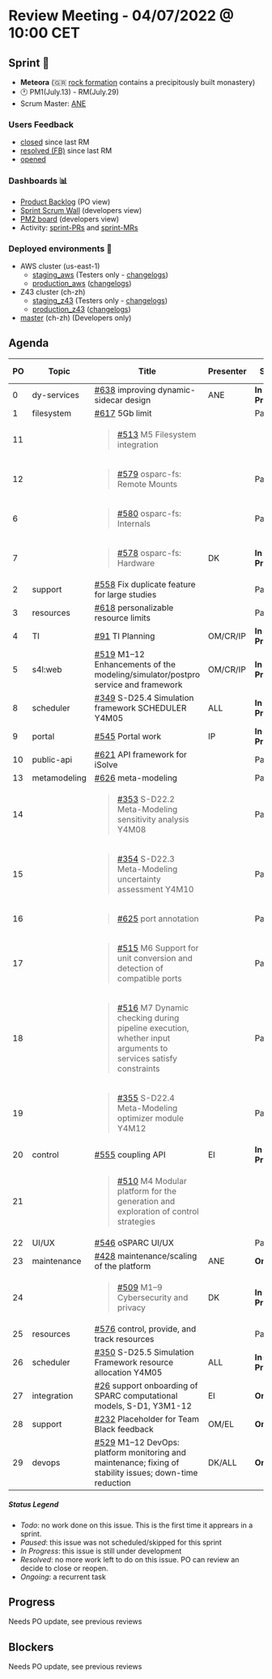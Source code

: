 # Review Meeting - 04/07/2022 @ 10:00 CET

## Sprint 🏃

- **Meteora**  (:greece:  [rock formation](https://en.wikipedia.org/wiki/Meteora) contains a precipitously built monastery)
- 🕐 PM1(July.13) - RM(July.29)
- Scrum Master: [ANE]

### Users Feedback

- [closed](https://github.com/pulls?q=is%3Apr+archived%3Afalse+user%3AITISFoundation+closed%3A%3E2022-07-04) since last RM
- [resolved (FB)](https://z43.manuscript.com/f/filters/?ixProject=45&ixStatus=0&maxrecords=50&resolvedInLast=3&sColumns=Category-Favorite-Case-TitleComment-Area-Priority-Status-DateResolved-DateOpened-OpenedBy&sSorts=LastUpdated.descending-Priority&sView=grid-flat) since last RM
- [opened](https://github.com/ITISFoundation/osparc-issues/issues?q=is%3Aissue+is%3Aopen+sort%3Areactions)

### Dashboards 📊

- [Product Backlog](https://github.com/orgs/ITISFoundation/projects/3) (PO view)
- [Sprint Scrum Wall](https://app.zenhub.com/workspaces/osparc---scrum-wall-5c9260f3d76ef51f6b0fe78d/board?repos=118596920,174557929,151701223,135289610,118910047,181836792,167586968) (developers view)
- [PM2 board](https://github.com/orgs/ITISFoundation/projects/9) (developers view)
- Activity: [sprint-PRs] and [sprint-MRs]

### Deployed environments 🚀

- AWS cluster (us-east-1)
  - [staging_aws](https://staging.osparc.io) (Testers only - [changelogs])
  - [production_aws](https://osparc.io) ([changelogs])
- Z43 cluster (ch-zh)
  - [staging_z43](http://osparc-staging.speag.com) (Testers only - [changelogs])
  - [production_z43](http://osparc.speag.com) ([changelogs])
- [master](https://osparc-master.speag.com) (ch-zh) (Developers only)

## Agenda

| PO | Topic        | Title                                                                                                                                  | Presenter | Status          | Duration | Start-Time |
|----|--------------|----------------------------------------------------------------------------------------------------------------------------------------|-----------|-----------------|----------|------------|
| 0  | dy-services  | [#638] improving dynamic-sidecar design                                                                                                | ANE       | **In Progress** |          |            |
| 1  | filesystem   | [#617] 5Gb limit                                                                                                                       |           | Paused          |          |            |
| 11 |              | <blockquote>[#513] M5 Filesystem integration</blockquote>                                                                              |           |                 |          |            |
| 12 |              | <blockquote>[#579] osparc-fs: Remote Mounts</blockquote>                                                                               |           | Paused          |          |            |
| 6  |              | <blockquote>[#580] osparc-fs: Internals</blockquote>                                                                                   |           | Paused          |          |            |
| 7  |              | <blockquote>[#578] osparc-fs: Hardware</blockquote>                                                                                    | DK        | **In Progress** |          |            |
| 2  | support      | [#558] Fix duplicate feature for large studies                                                                                         |           | Paused          |          |            |
| 3  | resources    | [#618] personalizable resource limits                                                                                                  |           | Paused          |          |            |
| 4  | TI           | [#91] TI Planning                                                                                                                      | OM/CR/IP  | **In Progress** |          |            |
| 5  | s4l:web      | [#519] M1–12 Enhancements of the modeling/simulator/postpro service and framework                                                      | OM/CR/IP  | **In Progress** |          |            |
| 8  | scheduler    | [#349] S-D25.4 Simulation framework SCHEDULER Y4M05                                                                                    | ALL       | **In Progress** |          |            |
| 9  | portal       | [#545] Portal work                                                                                                                     | IP        | **In Progress** |          |            |
| 10 | public-api   | [#621] API framework for iSolve                                                                                                        |           | Paused          |          |            |
| 13 | metamodeling | [#626] meta-modeling                                                                                                                   |           | Paused          |          |            |
| 14 |              | <blockquote>[#353] S-D22.2 Meta-Modeling sensitivity analysis Y4M08</blockquote>                                                       |           | Paused          |          |            |
| 15 |              | <blockquote>[#354] S-D22.3 Meta-Modeling uncertainty assessment  Y4M10</blockquote>                                                    |           | Paused          |          |            |
| 16 |              | <blockquote>[#625] port annotation</blockquote>                                                                                        |           | Paused          |          |            |
| 17 |              | <blockquote>[#515] M6 Support for unit conversion and detection of compatible ports</blockquote>                                       |           | Paused          |          |            |
| 18 |              | <blockquote>[#516] M7 Dynamic checking during pipeline execution, whether input arguments to services satisfy constraints</blockquote> |           | Paused          |          |            |
| 19 |              | <blockquote>[#355] S-D22.4 Meta-Modeling optimizer module Y4M12</blockquote>                                                           |           | Paused          |          |            |
| 20 | control      | [#555] coupling API                                                                                                                    | EI        | **In Progress** |          |            |
| 21 |              | <blockquote>[#510] M4 Modular platform for the generation and exploration of control strategies</blockquote>                           |           |                 |          |            |
| 22 | UI/UX        | [#546] oSPARC UI/UX                                                                                                                    |           | Paused          |          |            |
| 23 | maintenance  | [#428] maintenance/scaling of the platform                                                                                             | ANE       | **Ongoing**     |          |            |
| 24 |              | <blockquote>[#509] M1–9 Cybersecurity and privacy</blockquote>                                                                         | DK        | **In Progress** |          |            |
| 25 | resources    | [#576] control, provide, and track resources                                                                                           |           | Paused          |          |            |
| 26 | scheduler    | [#350] S-D25.5 Simulation Framework resource allocation Y4M05                                                                          | ALL       | **In Progress** |          |            |
| 27 | integration  | [#26] support onboarding of SPARC computational models, S-D1, Y3M1-12                                                                  | EI        | **Ongoing**     |          |            |
| 28 | support      | [#232] Placeholder for Team Black feedback                                                                                             | OM/EL     | **Ongoing**     |          |            |
| 29 | devops       | [#529] M1–12 DevOps: platform monitoring and maintenance; fixing of stability issues; down-time reduction                              | DK/ALL    | **Ongoing**     |          |            |




##### Status Legend

- _Todo_: no work done on this issue. This is the first time it apprears in a sprint.
- _Paused_: this issue was not scheduled/skipped for this sprint
- _In Progress_: this issue is still under development
- _Resolved_: no more work left to do on this issue. PO can review an decide to close or reopen.
- _Ongoing_: a recurrent task

[online]: http://status.osparc.io/
[operational]: https://git.speag.com/oSparc/e2e-testing/-/pipelines
[performant]: https://git.speag.com/oSparc/e2e-portal-testing/-/pipelines

## Progress

Needs PO update, see previous reviews

## Blockers

Needs PO update, see previous reviews

<!--References PLEASE KEEP ALPHABETICAL ORDER!!! -->

[all]: https://github.com/Surfict
[ane]: https://github.com/GitHK
[bl]: https://github.com/dyollb
[dk]: https://github.com/mrnicegyu11
[cr]: https://github.com/colinRawlings
[ip]: https://github.com/ignapas
[mag]: https://github.com/mguidon
[om]: https://github.com/odeimaiz
[pc]: https://github.com/pcrespov
[san]: https://github.com/sanderegg
[syr]: https://zmt.swiss/about/about-zmt/all-staff/reboux-sylvain/
[tn]: https://itis.swiss/who-we-are/staff-members/all-staff/newton-taylor/
[ei]: https://github.com/elisabettai
[j-d4]: https://github.com/ITISFoundation/osparc-issues/issues/62
[j-d7.a]: https://github.com/ITISFoundation/osparc-issues/issues/21
[j-d35]: https://github.com/ITISFoundation/osparc-issues/issues/31
[j-d33]: https://github.com/ITISFoundation/osparc-issues/issues/33
[j-d20]: https://github.com/ITISFoundation/osparc-issues/issues/48
[j-d21]: https://github.com/ITISFoundation/osparc-simcore/issues/1065
[j-d28.a]: https://github.com/ITISFoundation/osparc-simcore/issues/1066
[j-d29]: https://github.com/ITISFoundation/osparc-issues/issues/37
[s-d2]: https://github.com/ITISFoundation/osparc-simcore/issues/1069
[s-d18]: https://github.com/ITISFoundation/osparc-issues/issues/9
[s-d7]: https://github.com/ITISFoundation/osparc-issues/issues/21
[s-d10]: https://github.com/ITISFoundation/osparc-issues/issues/18
[s-d22]: https://github.com/ITISFoundation/osparc-issues/issues/5
[s-d12]: https://github.com/ITISFoundation/osparc-issues/issues/16
[s-d15]: https://github.com/ITISFoundation/osparc-issues/issues/12
[s-d12]: https://github.com/ITISFoundation/osparc-issues/issues/16
[s-d6]: https://github.com/ITISFoundation/osparc-issues/issues/22
[s-d5]: https://github.com/ITISFoundation/osparc-issues/issues/23
[s-d21]: https://github.com/ITISFoundation/osparc-issues/issues/6
[s-d4]: https://github.com/ITISFoundation/osparc-issues/issues/24
[s-d1]: https://github.com/ITISFoundation/osparc-issues/issues/26
[s-d26]: https://github.com/ITISFoundation/osparc-issues/issues/332
[s-d27.2]: https://github.com/ITISFoundation/osparc-issues/issues/357
[n-d1]: https://github.com/ITISFoundation/osparc-issues/issues/68
[n-d2]: https://github.com/ITISFoundation/osparc-issues/issues/91
[tb-backlog]: https://github.com/ITISFoundation/osparc-issues/projects/4
[z43-backlog]: https://z43.fogbugz.com/f/filters/1112/osparc-cases
[sprint-prs]: https://github.com/pulls?page=1&q=is%3Apr+archived%3Afalse+user%3AITISFoundation+closed%3A%3E2021-11-15
[sprint-mrs]: https://git.speag.com/groups/oSparc/-/merge_requests?scope=all&utf8=%E2%9C%93&state=all
[changelogs]: https://github.com/ITISFoundation/osparc-simcore/releases

[#638]: https://github.com/ITISFoundation/osparc-issues/issues/638
[#617]: https://github.com/ITISFoundation/osparc-issues/issues/617
[#513]: https://github.com/ITISFoundation/osparc-issues/issues/513
[#579]: https://github.com/ITISFoundation/osparc-issues/issues/579
[#580]: https://github.com/ITISFoundation/osparc-issues/issues/580
[#578]: https://github.com/ITISFoundation/osparc-issues/issues/578
[#558]: https://github.com/ITISFoundation/osparc-issues/issues/558
[#618]: https://github.com/ITISFoundation/osparc-issues/issues/618
[#91]: https://github.com/ITISFoundation/osparc-issues/issues/91
[#519]: https://github.com/ITISFoundation/osparc-issues/issues/519
[#349]: https://github.com/ITISFoundation/osparc-issues/issues/349
[#545]: https://github.com/ITISFoundation/osparc-issues/issues/545
[#621]: https://github.com/ITISFoundation/osparc-issues/issues/621
[#626]: https://github.com/ITISFoundation/osparc-issues/issues/626
[#353]: https://github.com/ITISFoundation/osparc-issues/issues/353
[#354]: https://github.com/ITISFoundation/osparc-issues/issues/354
[#625]: https://github.com/ITISFoundation/osparc-issues/issues/625
[#515]: https://github.com/ITISFoundation/osparc-issues/issues/515
[#516]: https://github.com/ITISFoundation/osparc-issues/issues/516
[#355]: https://github.com/ITISFoundation/osparc-issues/issues/355
[#555]: https://github.com/ITISFoundation/osparc-issues/issues/555
[#510]: https://github.com/ITISFoundation/osparc-issues/issues/510
[#546]: https://github.com/ITISFoundation/osparc-issues/issues/546
[#428]: https://github.com/ITISFoundation/osparc-issues/issues/428
[#509]: https://github.com/ITISFoundation/osparc-issues/issues/509
[#576]: https://github.com/ITISFoundation/osparc-issues/issues/576
[#350]: https://github.com/ITISFoundation/osparc-issues/issues/350
[#26]: https://github.com/ITISFoundation/osparc-issues/issues/26
[#232]: https://github.com/ITISFoundation/osparc-issues/issues/232
[#529]: https://github.com/ITISFoundation/osparc-issues/issues/529
